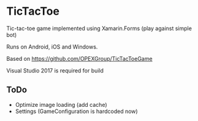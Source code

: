 # TicTacToe

Tic-tac-toe game implemented using Xamarin.Forms (play against simple bot)

Runs on Android, iOS and Windows.

Based on https://github.com/OPEXGroup/TicTacToeGame

Visual Studio 2017 is required for build

## ToDo

* Optimize image loading (add cache)  
* Settings (GameConfiguration is hardcoded now)  